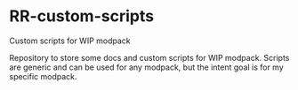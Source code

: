 # RR-custom-scripts
Custom scripts for WIP modpack

Repository to store some docs and custom scripts for WIP modpack. Scripts are generic and can be used for any modpack, but the intent goal is for my specific modpack.
